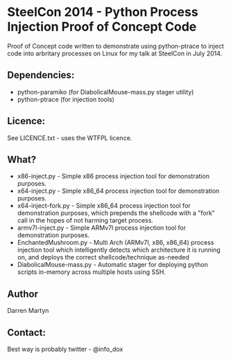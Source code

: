 SteelCon 2014 - Python Process Injection Proof of Concept Code
=========================

Proof of Concept code written to demonstrate using python-ptrace to inject code into arbritary processes on Linux
for my talk at SteelCon in July 2014.

Dependencies:
----
* python-paramiko (for DiabolicalMouse-mass.py stager utility)
* python-ptrace (for injection tools)

Licence:
----
See LICENCE.txt - uses the WTFPL licence.

What?
----
* x86-inject.py - Simple x86 process injection tool for demonstration purposes.
* x64-inject.py - Simple x86_64 process injection tool for demonstration purposes.
* x64-inject-fork.py - Simple x86_64 process injection tool for demonstration purposes, which prepends the shellcode with a "fork" call in the hopes of not harming target process.
* armv7l-inject.py - Simple ARMv7l process injection tool for demonstration purposes.
* EnchantedMushroom.py - Multi Arch (ARMv7l, x86, x86_64) process injection tool which intelligently detects which architecture it is running on, and deploys the correct shellcode/technique as-needed
* DiabolicalMouse-mass.py - Automatic stager for deploying python scripts in-memory across multiple hosts using SSH. 

Author
----
Darren Martyn

Contact:
----
Best way is probably twitter - @info_dox
